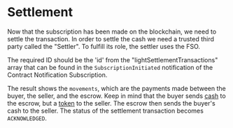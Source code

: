 # Settlement

Now that the subscription has been made on the blockchain, we need to settle the transaction.
In order to settle the cash we need a trusted third party called the "Settler".
To fulfill its role, the settler uses the <span class='fsoColor'>FSO</span>.

The required ID should be the 'id' from the "lightSettlementTransactions" array that can be found in the `SubscriptionInitiated` notification of the Contract Notification Subscription.

<div class="fsoBorder" >
    <div class="explorer" id="fsoGetSettlementTransaction"></div>
</div>

The result shows the `movements`, which are the payments made between the buyer, the seller, and the escrow. 
Keep in mind that the buyer sends <ins>cash</ins> to the escrow, but a <ins>token</ins> to the seller.
The escrow then sends the buyer's cash to the seller. The status of the settlement transaction becomes `ACKNOWLEDGED`.

<script src="./../../../js/bondEmission.js" type="application/javascript"></script>
<script>
const fsoEndPoint = 'http://localhost:6663/graphql';

ReactDOM.render(
React.createElement(GraphiQL, {
fetcher: GraphiQL.createFetcher({
  url: fsoEndPoint,
}),
defaultEditorToolsVisibility: true,
query: getSettlementTransactionQuery,
variables: '{ "getSettlementTransactionId": "MY_SETTLEMENT_TRANSACTION_ID" }',
}),
document.getElementById('fsoGetSettlementTransaction'),
);
</script>
